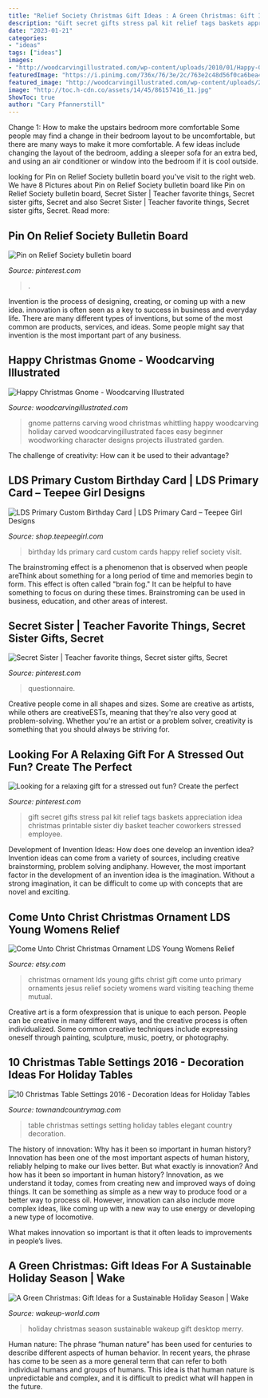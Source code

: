 ```yaml
---
title: "Relief Society Christmas Gift Ideas : A Green Christmas: Gift Ideas For A Sustainable Holiday Season"
description: "Gift secret gifts stress pal kit relief tags baskets appreciation idea christmas printable sister diy basket teacher coworkers stressed employee"
date: "2023-01-21"
categories:
- "ideas"
tags: ["ideas"]
images:
- "http://woodcarvingillustrated.com/wp-content/uploads/2010/01/Happy-Gnome-Lead-e1483626690221.jpg"
featuredImage: "https://i.pinimg.com/736x/76/3e/2c/763e2c48d56f0ca6bea423c3971b947d--secret-pal-gifts-secret-pal-ideas.jpg"
featured_image: "http://woodcarvingillustrated.com/wp-content/uploads/2010/01/Happy-Gnome-Lead-e1483626690221.jpg"
image: "http://toc.h-cdn.co/assets/14/45/86157416_11.jpg"
ShowToc: true
author: "Cary Pfannerstill"
---
```



Change 1: How to make the upstairs bedroom more comfortable
Some people may find a change in their bedroom layout to be uncomfortable, but there are many ways to make it more comfortable. A few ideas include changing the layout of the bedroom, adding a sleeper sofa for an extra bed, and using an air conditioner or window into the bedroom if it is cool outside.

	

		
looking for Pin on Relief Society bulletin board you've visit to the right web. We have 8 Pictures about Pin on Relief Society bulletin board like Pin on Relief Society bulletin board, Secret Sister | Teacher favorite things, Secret sister gifts, Secret and also Secret Sister | Teacher favorite things, Secret sister gifts, Secret. Read more:
		
    
## Pin On Relief Society Bulletin Board

<img loading=lazy src="https://i.pinimg.com/736x/0e/6a/cc/0e6acc19fb29dfa536ccbed5539ec487.jpg" onerror="this.onerror=null;this.src='https://tse1.mm.bing.net/th?id=OIP.CydNncpBXAdVLubEBOx3dgHaJ3&amp;pid=15.1';" alt="Pin on Relief Society bulletin board">

_Source: pinterest.com_

>. 

	

Invention is the process of designing, creating, or coming up with a new idea. innovation is often seen as a key to success in business and everyday life. There are many different types of inventions, but some of the most common are products, services, and ideas. Some people might say that invention is the most important part of any business.

    
## Happy Christmas Gnome - Woodcarving Illustrated

<img loading=lazy src="http://woodcarvingillustrated.com/wp-content/uploads/2010/01/Happy-Gnome-Lead-e1483626690221.jpg" onerror="this.onerror=null;this.src='https://tse3.mm.bing.net/th?id=OIP.Ey_IXGuOoXZ-r72xqrm6SgHaNi&amp;pid=15.1';" alt="Happy Christmas Gnome - Woodcarving Illustrated">

_Source: woodcarvingillustrated.com_

>gnome patterns carving wood christmas whittling happy woodcarving holiday carved woodcarvingillustrated faces easy beginner woodworking character designs projects illustrated garden. 

	

The challenge of creativity: How can it be used to their advantage?
 

    
## LDS Primary Custom Birthday Card | LDS Primary Card – Teepee Girl Designs

<img loading=lazy src="https://cdn.shopify.com/s/files/1/0002/4979/0516/products/Primary_Birthday_Card_Custom_1200x1200.jpg?v=1533911400" onerror="this.onerror=null;this.src='https://tse4.mm.bing.net/th?id=OIP.gBlgSJMBXqUFocxdENhahQHaKX&amp;pid=15.1';" alt="LDS Primary Custom Birthday Card | LDS Primary Card – Teepee Girl Designs">

_Source: shop.teepeegirl.com_

>birthday lds primary card custom cards happy relief society visit. 

	

The brainstroming effect is a phenomenon that is observed when people areThink about something for a long period of time and memories begin to form. This effect is often called "brain fog." It can be helpful to have something to focus on during these times. Brainstroming can be used in business, education, and other areas of interest.

    
## Secret Sister | Teacher Favorite Things, Secret Sister Gifts, Secret

<img loading=lazy src="https://i.pinimg.com/736x/2b/a1/4f/2ba14fcd52f9b2ecc57f3ae961f082f3.jpg" onerror="this.onerror=null;this.src='https://tse1.mm.bing.net/th?id=OIP.bP4vfDGmK-2ufvkgVHuGUAHaK8&amp;pid=15.1';" alt="Secret Sister | Teacher favorite things, Secret sister gifts, Secret">

_Source: pinterest.com_

>questionnaire. 

	

Creative people come in all shapes and sizes. Some are creative as artists, while others are creativeESTs, meaning that they're also very good at problem-solving. Whether you're an artist or a problem solver, creativity is something that you should always be striving for.

    
## Looking For A Relaxing Gift For A Stressed Out Fun? Create The Perfect

<img loading=lazy src="https://i.pinimg.com/736x/76/3e/2c/763e2c48d56f0ca6bea423c3971b947d--secret-pal-gifts-secret-pal-ideas.jpg" onerror="this.onerror=null;this.src='https://tse2.mm.bing.net/th?id=OIP.CMi-FqfPi9Z7aS4KSV5BIwHaJ3&amp;pid=15.1';" alt="Looking for a relaxing gift for a stressed out fun? Create the perfect">

_Source: pinterest.com_

>gift secret gifts stress pal kit relief tags baskets appreciation idea christmas printable sister diy basket teacher coworkers stressed employee. 

	

Development of Invention Ideas: How does one develop an invention idea?
Invention ideas can come from a variety of sources, including creative brainstorming, problem solving andiphany. However, the most important factor in the development of an invention idea is the imagination. Without a strong imagination, it can be difficult to come up with concepts that are novel and exciting.

    
## Come Unto Christ Christmas Ornament LDS Young Womens Relief

<img loading=lazy src="https://img0.etsystatic.com/033/0/9917187/il_fullxfull.653128976_833b.jpg" onerror="this.onerror=null;this.src='https://tse1.mm.bing.net/th?id=OIP.vbA0ayrJp3NH9FSR3AtF0gHaJ4&amp;pid=15.1';" alt="Come Unto Christ Christmas Ornament LDS Young Womens Relief">

_Source: etsy.com_

>christmas ornament lds young gifts christ gift come unto primary ornaments jesus relief society womens ward visiting teaching theme mutual. 

	

Creative art is a form ofexpression that is unique to each person. People can be creative in many different ways, and the creative process is often individualized. Some common creative techniques include expressing oneself through painting, sculpture, music, poetry, or photography.

    
## 10 Christmas Table Settings 2016 - Decoration Ideas For Holiday Tables

<img loading=lazy src="http://toc.h-cdn.co/assets/14/45/86157416_11.jpg" onerror="this.onerror=null;this.src='https://tse3.mm.bing.net/th?id=OIP.YIvMR0kmvj4UcwyuR43F1wHaLH&amp;pid=15.1';" alt="10 Christmas Table Settings 2016 - Decoration Ideas for Holiday Tables">

_Source: townandcountrymag.com_

>table christmas settings setting holiday tables elegant country decoration. 

	

The history of innovation: Why has it been so important in human history?
Innovation has been one of the most important aspects of human history, reliably helping to make our lives better. But what exactly is innovation? And how has it been so important in human history?
Innovation, as we understand it today, comes from creating new and improved ways of doing things. It can be something as simple as a new way to produce food or a better way to process oil. However, innovation can also include more complex ideas, like coming up with a new way to use energy or developing a new type of locomotive.

What makes innovation so important is that it often leads to improvements in people’s lives.

    
## A Green Christmas: Gift Ideas For A Sustainable Holiday Season | Wake

<img loading=lazy src="https://wakeup-world.com/wp-content/uploads/2015/12/A-Green-Christmas-Gift-Ideas-for-a-Sustainable-Holiday-Season-fb.jpg" onerror="this.onerror=null;this.src='https://tse3.mm.bing.net/th?id=OIP.iMq9PhVRuPOMXXB9PKZHywHaD-&amp;pid=15.1';" alt="A Green Christmas: Gift Ideas for a Sustainable Holiday Season | Wake">

_Source: wakeup-world.com_

>holiday christmas season sustainable wakeup gift desktop merry. 

	

Human nature:
The phrase “human nature” has been used for centuries to describe different aspects of human behavior. In recent years, the phrase has come to be seen as a more general term that can refer to both individual humans and groups of humans. This idea is that human nature is unpredictable and complex, and it is difficult to predict what will happen in the future.

